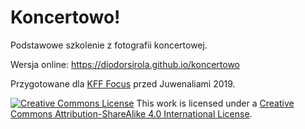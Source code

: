 # Koncertowo!
Podstawowe szkolenie z fotografii koncertowej.

Wersja online: https://diodorsirola.github.io/koncertowo

Przygotowane dla [KFF Focus](http://klubfocus.pl/) przed Juwenaliami 2019.

[![Creative Commons License](https://i.creativecommons.org/l/by-sa/4.0/88x31.png)](http://creativecommons.org/licenses/by-sa/4.0/)
This work is licensed under a [Creative Commons Attribution-ShareAlike 4.0 International License](http://creativecommons.org/licenses/by-sa/4.0/).

